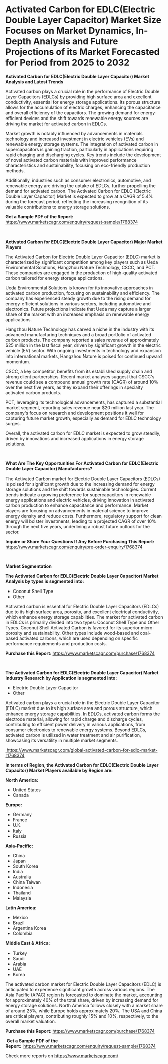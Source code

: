 <p><h1>Activated Carbon for EDLC(Electric Double Layer Capacitor) Market Size Focuses on Market Dynamics, In-Depth Analysis and Future Projections of its Market Forecasted for Period from 2025 to 2032</h1></p><p><strong>Activated Carbon for EDLC(Electric Double Layer Capacitor) Market Analysis and Latest Trends</strong></p>
<p><p>Activated carbon plays a crucial role in the performance of Electric Double Layer Capacitors (EDLCs) by providing high surface area and excellent conductivity, essential for energy storage applications. Its porous structure allows for the accumulation of electric charges, enhancing the capacitance and overall efficiency of the capacitors. The growing demand for energy-efficient devices and the shift towards renewable energy sources are driving the market for activated carbon in EDLCs.</p><p>Market growth is notably influenced by advancements in materials technology and increased investment in electric vehicles (EVs) and renewable energy storage systems. The integration of activated carbon in supercapacitors is gaining traction, particularly in applications requiring rapid charging and discharging cycles. Key trends include the development of novel activated carbon materials with improved performance characteristics and sustainability, focusing on eco-friendly production methods.</p><p>Additionally, industries such as consumer electronics, automotive, and renewable energy are driving the uptake of EDLCs, further propelling the demand for activated carbon. The Activated Carbon for EDLC (Electric Double Layer Capacitor) Market is expected to grow at a CAGR of 5.4% during the forecast period, reflecting the increasing recognition of its valuable contributions to energy storage solutions.</p></p>
<p><strong>Get a Sample PDF of the Report:&nbsp;</strong> <a href="https://www.marketscagr.com/enquiry/request-sample/1768374?utm_campaign=2097&utm_medium=2&utm_source=Github&utm_content=ia&utm_term=03042025&utm_id=activated-carbon-for-edlcelectric-double-layer-capacitor">https://www.marketscagr.com/enquiry/request-sample/1768374</a></p>
<p>&nbsp;</p>
<p><strong>Activated Carbon for EDLC(Electric Double Layer Capacitor) Major Market Players</strong></p>
<p><p>The Activated Carbon for Electric Double Layer Capacitor (EDLC) market is characterized by significant competition among key players such as Ueda Environmental Solutions, Hangzhou Nature Technology, CSCC, and PCT. These companies are engaged in the production of high-quality activated carbon tailored for energy storage applications.</p><p>Ueda Environmental Solutions is known for its innovative approaches in activated carbon production, focusing on sustainability and efficiency. The company has experienced steady growth due to the rising demand for energy-efficient solutions in various sectors, including automotive and electronics. Future projections indicate that Ueda may capture a larger share of the market with an increased emphasis on renewable energy applications. </p><p>Hangzhou Nature Technology has carved a niche in the industry with its advanced manufacturing techniques and a broad portfolio of activated carbon products. The company reported a sales revenue of approximately $25 million in the last fiscal year, driven by significant growth in the electric vehicle (EV) sector. With ongoing investments in technology and expansion into international markets, Hangzhou Nature is poised for continued upward momentum.</p><p>CSCC, a key competitor, benefits from its established supply chain and strong client partnerships. Recent market analyses suggest that CSCC's revenue could see a compound annual growth rate (CAGR) of around 10% over the next five years, as they expand their offerings in specialty activated carbon products. </p><p>PCT, leveraging its technological advancements, has captured a substantial market segment, reporting sales revenue near $20 million last year. The company's focus on research and development positions it well for capturing future market growth, especially as demand for EDLC technology surges.</p><p>Overall, the activated carbon for EDLC market is expected to grow steadily, driven by innovations and increased applications in energy storage solutions.</p></p>
<p>&nbsp;</p>
<p><strong>What Are The Key Opportunities For Activated Carbon for EDLC(Electric Double Layer Capacitor) Manufacturers?</strong></p>
<p><p>The Activated Carbon market for Electric Double Layer Capacitors (EDLCs) is poised for significant growth due to the increasing demand for energy storage solutions and the shift towards sustainable technologies. Current trends indicate a growing preference for supercapacitors in renewable energy applications and electric vehicles, driving innovation in activated carbon production to enhance capacitance and performance. Market players are focusing on advancements in material science to improve energy density and reduce costs. Furthermore, regulatory support for clean energy will bolster investments, leading to a projected CAGR of over 10% through the next five years, underlining a robust future outlook for the sector.</p></p>
<p><strong>Inquire or Share Your Questions If Any Before Purchasing This Report:</strong> <a href="https://www.marketscagr.com/enquiry/pre-order-enquiry/1768374?utm_campaign=2097&utm_medium=2&utm_source=Github&utm_content=ia&utm_term=03042025&utm_id=activated-carbon-for-edlcelectric-double-layer-capacitor">https://www.marketscagr.com/enquiry/pre-order-enquiry/1768374</a></p>
<p>&nbsp;</p>
<p><strong>Market Segmentation</strong></p>
<p><strong>The Activated Carbon for EDLC(Electric Double Layer Capacitor) Market Analysis by types is segmented into:</strong></p>
<p><ul><li>Coconut Shell Type</li><li>Other</li></ul></p>
<p><p>Activated carbon is essential for Electric Double Layer Capacitors (EDLCs) due to its high surface area, porosity, and excellent electrical conductivity, which enhance energy storage capabilities. The market for activated carbon in EDLCs is primarily divided into two types: Coconut Shell Type and Other Types. Coconut Shell Activated Carbon is favored for its superior micro-porosity and sustainability. Other types include wood-based and coal-based activated carbons, which are used depending on specific performance requirements and production costs.</p></p>
<p><strong>Purchase this Report:&nbsp;</strong><a href="https://www.marketscagr.com/purchase/1768374?utm_campaign=2097&utm_medium=2&utm_source=Github&utm_content=ia&utm_term=03042025&utm_id=activated-carbon-for-edlcelectric-double-layer-capacitor">https://www.marketscagr.com/purchase/1768374</a></p>
<p>&nbsp;</p>
<p><strong>The Activated Carbon for EDLC(Electric Double Layer Capacitor) Market Industry Research by Application is segmented into:</strong></p>
<p><ul><li>Electric Double Layer Capacitor</li><li>Other</li></ul></p>
<p><p>Activated carbon plays a crucial role in the Electric Double Layer Capacitor (EDLC) market due to its high surface area and porous structure, which enhance energy storage capabilities. In EDLCs, activated carbon forms the electrode material, allowing for rapid charge and discharge cycles, contributing to efficient power delivery in various applications, from consumer electronics to renewable energy systems. Beyond EDLCs, activated carbon is utilized in water treatment and air purification, showcasing its versatility in multiple market segments.</p></p>
<p><a href="https://www.marketscagr.com/global-activated-carbon-for-edlc-market-r1768374?utm_campaign=2097&utm_medium=2&utm_source=Github&utm_content=ia&utm_term=03042025&utm_id=activated-carbon-for-edlcelectric-double-layer-capacitor">&nbsp;https://www.marketscagr.com/global-activated-carbon-for-edlc-market-r1768374</a></p>
<p><strong>In terms of Region, the Activated Carbon for EDLC(Electric Double Layer Capacitor) Market Players available by Region are:</strong></p>
<p>
    <p> <strong> North America: </strong>
        <ul>
            <li>United States</li>
            <li>Canada</li>
        </ul>
        </p> 
    <p> <strong> Europe: </strong>
        <ul>
            <li>Germany</li>
            <li>France</li>
            <li>U.K.</li>
            <li>Italy</li>
            <li>Russia</li>
        </ul>
        </p> 
    <p> <strong> Asia-Pacific: </strong>
        <ul>
            <li>China</li>
            <li>Japan</li>
            <li>South Korea</li>
            <li>India</li>
            <li>Australia</li>
            <li>China Taiwan</li>
            <li>Indonesia</li>
            <li>Thailand</li>
            <li>Malaysia</li>
        </ul>
        </p> 
    <p> <strong> Latin America: </strong>
        <ul>
            <li>Mexico</li>
            <li>Brazil</li>
            <li>Argentina Korea</li>
            <li>Colombia</li>
        </ul>
        </p> 
    <p> <strong> Middle East & Africa: </strong>
        <ul>
            <li>Turkey</li>
            <li>Saudi</li>
            <li>Arabia</li>
            <li>UAE</li>
            <li>Korea</li>
        </ul>
    </p>
    </p>
<p><p>The activated carbon market for Electric Double Layer Capacitors (EDLC) is anticipated to experience significant growth across various regions. The Asia Pacific (APAC) region is forecasted to dominate the market, accounting for approximately 40% of the total share, driven by increasing demand for energy storage solutions. North America follows closely with a market share of around 25%, while Europe holds approximately 20%. The USA and China are critical players, contributing roughly 15% and 10%, respectively, to the overall market valuation.</p></p>
<p><strong>Purchase this Report: </strong><a href="https://www.marketscagr.com/purchase/1768374?utm_campaign=2097&utm_medium=2&utm_source=Github&utm_content=ia&utm_term=03042025&utm_id=activated-carbon-for-edlcelectric-double-layer-capacitor">https://www.marketscagr.com/purchase/1768374</a></p>
<p>&nbsp;<strong>Get a Sample PDF of the Report:&nbsp;&nbsp;</strong><a href="https://www.marketscagr.com/enquiry/request-sample/1768374?utm_campaign=2097&utm_medium=2&utm_source=Github&utm_content=ia&utm_term=03042025&utm_id=activated-carbon-for-edlcelectric-double-layer-capacitor">https://www.marketscagr.com/enquiry/request-sample/1768374</a></p>
<p><strong></strong></p>
<p>Check more reports on <a href="https://www.marketscagr.com/?utm_campaign=2097&utm_medium=2&utm_source=Github&utm_content=ia&utm_term=03042025&utm_id=activated-carbon-for-edlcelectric-double-layer-capacitor">https://www.marketscagr.com/</a></p>